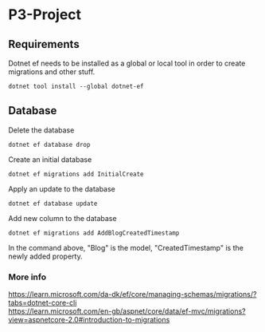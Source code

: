# P3-Project

## Requirements

Dotnet ef needs to be installed as a global or local tool in order to create migrations and other stuff.
```
dotnet tool install --global dotnet-ef
```

## Database

Delete the database
```
dotnet ef database drop
```

Create an initial database
```
dotnet ef migrations add InitialCreate
```

Apply an update to the database
```
dotnet ef database update
```

Add new column to the database
```
dotnet ef migrations add AddBlogCreatedTimestamp
```

In the command above, "Blog" is the model, "CreatedTimestamp" is the newly added property. 

### More info
https://learn.microsoft.com/da-dk/ef/core/managing-schemas/migrations/?tabs=dotnet-core-cli <br>
https://learn.microsoft.com/en-gb/aspnet/core/data/ef-mvc/migrations?view=aspnetcore-2.0#introduction-to-migrations
